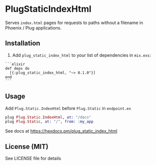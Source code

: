 # PlugStaticIndexHtml

Serves `index.html` pages for requests to paths without a filename in Phoenix / Plug applications.

## Installation

  1. Add `plug_static_index_html` to your list of dependencies in `mix.exs`:

    ```elixir
    def deps do
      [{:plug_static_index_html, "~> 0.1.0"}]
    end
    ```

## Usage

Add `Plug.Static.IndexHtml` before `Plug.Static` in `endpoint.ex`

```Elixir
plug Plug.Static.IndexHtml, at: "/docs"
plug Plug.Static, at: "/", from: :my_app
```

See docs at https://hexdocs.pm/plug_static_index_html

## License (MIT)

See LICENSE file for details
